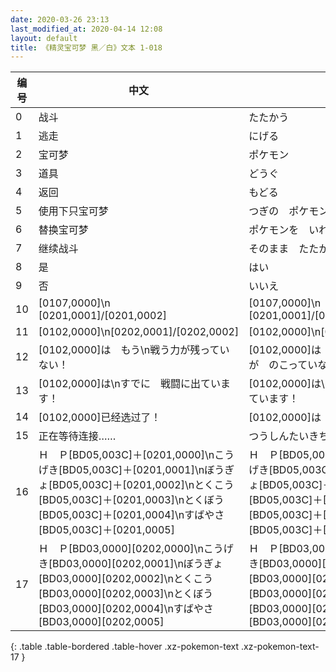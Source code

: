 ```yaml
---
date: 2020-03-26 23:13
last_modified_at: 2020-04-14 12:08
layout: default
title: 《精灵宝可梦 黑／白》文本 1-018
---
```

| 编号 | 中文 | 日文假名 | 日文汉字 |
| ---- | ---- | ---- | --- |
| 0 | 战斗 | たたかう | 戦う |
| 1 | 逃走 | にげる | 逃げる |
| 2 | 宝可梦 | ポケモン | ポケモン |
| 3 | 道具 | どうぐ | 道具 |
| 4 | 返回 | もどる | 戻る |
| 5 | 使用下只宝可梦 | つぎの　ポケモンを　つかう | 次の　ポケモンを　使う |
| 6 | 替换宝可梦 | ポケモンを　いれかえる | ポケモンを　入れ替える |
| 7 | 继续战斗 | そのまま　たたかう | そのまま　戦う |
| 8 | 是 | はい | はい |
| 9 | 否 | いいえ | いいえ |
| 10 | [0107,0000]\n　　[0201,0001]/[0201,0002] | [0107,0000]\n　　[0201,0001]/[0201,0002] | [0107,0000]\n　　[0201,0001]/[0201,0002] |
| 11 | [0102,0000]\n[0202,0001]/[0202,0002] | [0102,0000]\n[0202,0001]/[0202,0002] | [0102,0000]\n[0202,0001]/[0202,0002] |
| 12 | [0102,0000]は　もう\n戦う力が残っていない！ | [0102,0000]は　もう\nたたかう　ちからが　のこっていない！ | [0102,0000]は　もう\n戦う力が残っていない！ |
| 13 | [0102,0000]は\nすでに　戦闘に出ています！ | [0102,0000]は\nすでに　せんとうに　でています！ | [0102,0000]は\nすでに　戦闘に出ています！ |
| 14 | [0102,0000]已经选过了！ | [0102,0000]は　もう　えらんだよ！ | [0102,0000]は　もう　選んだよ！ |
| 15 | 正在等待连接…… | つうしんたいきちゅう… | 通信待機中… |
| 16 | Ｈ　Ｐ[BD05,003C]＋[0201,0000]\nこうげき[BD05,003C]＋[0201,0001]\nぼうぎょ[BD05,003C]＋[0201,0002]\nとくこう[BD05,003C]＋[0201,0003]\nとくぼう[BD05,003C]＋[0201,0004]\nすばやさ[BD05,003C]＋[0201,0005] | Ｈ　Ｐ[BD05,003C]＋[0201,0000]\nこうげき[BD05,003C]＋[0201,0001]\nぼうぎょ[BD05,003C]＋[0201,0002]\nとくこう[BD05,003C]＋[0201,0003]\nとくぼう[BD05,003C]＋[0201,0004]\nすばやさ[BD05,003C]＋[0201,0005] | Ｈ　Ｐ[BD05,003C]＋[0201,0000]\nこうげき[BD05,003C]＋[0201,0001]\nぼうぎょ[BD05,003C]＋[0201,0002]\nとくこう[BD05,003C]＋[0201,0003]\nとくぼう[BD05,003C]＋[0201,0004]\nすばやさ[BD05,003C]＋[0201,0005] |
| 17 | Ｈ　Ｐ[BD03,0000][0202,0000]\nこうげき[BD03,0000][0202,0001]\nぼうぎょ[BD03,0000][0202,0002]\nとくこう[BD03,0000][0202,0003]\nとくぼう[BD03,0000][0202,0004]\nすばやさ[BD03,0000][0202,0005] | Ｈ　Ｐ[BD03,0000][0202,0000]\nこうげき[BD03,0000][0202,0001]\nぼうぎょ[BD03,0000][0202,0002]\nとくこう[BD03,0000][0202,0003]\nとくぼう[BD03,0000][0202,0004]\nすばやさ[BD03,0000][0202,0005] | Ｈ　Ｐ[BD03,0000][0202,0000]\nこうげき[BD03,0000][0202,0001]\nぼうぎょ[BD03,0000][0202,0002]\nとくこう[BD03,0000][0202,0003]\nとくぼう[BD03,0000][0202,0004]\nすばやさ[BD03,0000][0202,0005] |
{: .table .table-bordered .table-hover .xz-pokemon-text .xz-pokemon-text-17 }